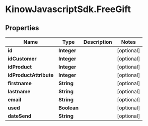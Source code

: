 # KinowJavascriptSdk.FreeGift

## Properties
Name | Type | Description | Notes
------------ | ------------- | ------------- | -------------
**id** | **Integer** |  | [optional] 
**idCustomer** | **Integer** |  | [optional] 
**idProduct** | **Integer** |  | [optional] 
**idProductAttribute** | **Integer** |  | [optional] 
**firstname** | **String** |  | [optional] 
**lastname** | **String** |  | [optional] 
**email** | **String** |  | [optional] 
**used** | **Boolean** |  | [optional] 
**dateSend** | **String** |  | [optional] 


